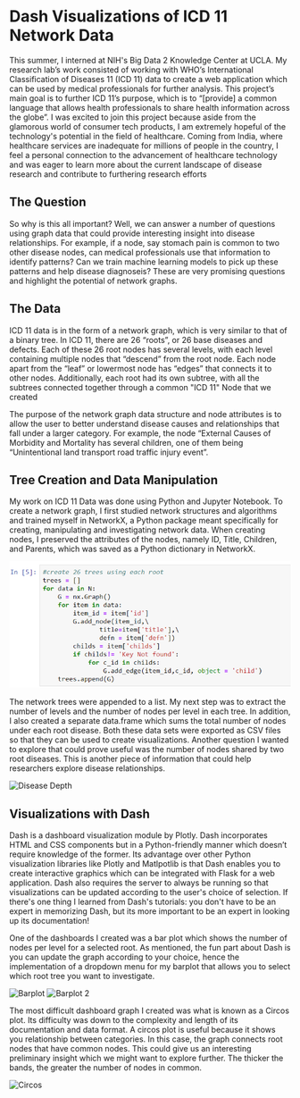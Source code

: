 # Dash Visualizations of ICD 11 Network Data

This summer, I interned at NIH's Big Data 2 Knowledge Center at UCLA. My research lab’s work consisted of working with WHO’s International Classification of Diseases 11 (ICD 11) data to create a web application which can be used by medical professionals for further analysis.  This project’s main goal is to further ICD 11’s purpose, which is to “[provide] a common language that allows health professionals to share health information across the globe”. I was excited to join this project because aside from the glamorous world of consumer tech products, I am extremely hopeful of the technology's potential in the field of healthcare. Coming from India, where healthcare services are inadequate for millions of people in the country, I feel a personal connection to the advancement of healthcare technology and was eager to learn more about the current landscape of disease research and contribute to furthering research efforts

## The Question

So why is this all important? Well, we can answer a number of questions using graph data that could provide interesting insight into disease relationships. For example, if a node, say stomach pain is common to two other disease nodes, can medical professionals use that information to identify patterns? Can we train machine learning models to pick up these patterns and help disease diagnoseis? These are very promising questions and highlight the potential of network graphs.

## The Data

ICD 11 data is in the form of a network graph, which is very similar to that of a binary tree. In ICD 11, there are 26 “roots”, or 26 base diseases and defects.  Each of these 26 root nodes has several levels, with each level containing multiple nodes that “descend” from the root node. Each node apart from the “leaf” or lowermost node has “edges” that connects it to other nodes. Additionally, each root had its own subtree, with all the subtrees connected together through a common "ICD 11" Node that we created

The purpose of the network graph data structure and node attributes is to allow the user to better understand disease causes and relationships that fall under a larger category. For example, the node “External Causes of Morbidity and Mortality has several children, one of them being “Unintentional land transport road traffic injury event”. 

## Tree Creation and Data Manipulation

My work on ICD 11 Data was done using Python and Jupyter Notebook. To create a network graph, I first studied network structures and algorithms and trained myself in NetworkX, a Python package meant specifically for creating, manipulating and investigating network data. When creating nodes, I preserved the attributes of the nodes, namely ID, Title, Children, and Parents, which was saved as a Python dictionary in NetworkX. 

![Tree Creation](https://github.com/kevinchen27/dash-visualizations/blob/master/tree%20creation.png)

The network trees were appended to a list. My next step was to extract the number of levels and the number of nodes per level in each tree. In addition, I also created a separate data.frame which sums the total number of nodes under each root disease. Both these data sets were exported as CSV files so that they can be used to create visualizations. Another question I wanted to explore that could prove useful was the number of nodes shared by two root diseases. This is another piece of information that could help researchers explore disease relationships. 

![Disease Depth](https://github.com/kevinchen27/icd11-dash-visualizations/blob/master/nodes%20per%20level.png)

## Visualizations with Dash

Dash is a dashboard visualization module by Plotly. Dash incorporates HTML and CSS components but in a Python-friendly manner which doesn’t require knowledge of the former. Its advantage over other Python visualization libraries like Plotly and Matlpotlib is that Dash enables you to create interactive graphics which can be integrated with Flask for a web application. Dash also requires the server to always be running so that visualizations can be updated according to the user's choice of selection. If there's one thing I learned from Dash's tutorials: you don't have to be an expert in memorizing Dash, but its more important to be an expert in looking up its documentation!

One of the dashboards I created was a bar plot which shows the number of nodes per level for a selected root. As mentioned, the fun part about Dash is you can update the graph according to your choice, hence the implementation of a dropdown menu for my barplot that allows you to select which root tree you want to investigate. 

![Barplot](https://github.com/kevinchen27/icd11-dash-visualizations/blob/master/dash1.png)
![Barplot 2](https://github.com/kevinchen27/icd11-dash-visualizations/blob/master/dash2.png)

The most difficult dashboard graph I created was what is known as a Circos plot. Its difficulty was down to the complexity and length of its documentation and data format. A circos plot is useful because it shows you relationship between categories. In this case, the graph connects root nodes that have common nodes. This could give us an interesting preliminary insight which we might want to explore further. The thicker the bands, the greater the number of nodes in common.

![Circos](https://github.com/kevinchen27/icd11-dash-visualizations/blob/master/circos.png)
